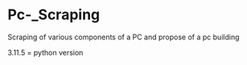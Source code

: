 # Pc-_Scraping
Scraping of various components of a PC and propose of a pc building

3.11.5 = python version
